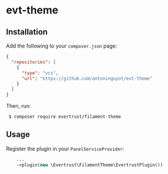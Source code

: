 # evt-theme

## Installation

Add the following to your `composer.json` page:

```json
{
  "repositories": [
    {
      "type": "vcs",
      "url": "https://github.com/antoninguyot/evt-theme"
    }
  ]
}
```

Then, run:

```
 $ composer require evertrust/filament-theme
```

## Usage

Register the plugin in your `PanelServiceProvider`:

```php
    ...
    ->plugin(new \Evertrust\FilamentTheme\EvertrustPlugin())
```
 